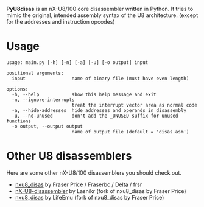**PyU8disas** is an nX-U8/100 core disassembler written in Python. It tries to mimic the original, intended assembly syntax of the U8 architecture. (except for the addresses and instruction opcodes)

# Usage
```
usage: main.py [-h] [-n] [-a] [-u] [-o output] input

positional arguments:
  input                 name of binary file (must have even length)

options:
  -h, --help            show this help message and exit
  -n, --ignore-interrupts
                        treat the interrupt vector area as normal code
  -a, --hide-addresses  hide addresses and operands in disassembly
  -u, --no-unused       don't add the _UNUSED suffix for unused functions
  -o output, --output output
                        name of output file (default = 'disas.asm')
```

# Other U8 disassemblers
Here are some other nX-U8/100 disassemblers you should check out.

- [nxu8_disas](https://github.com/Fraserbc/nxu8_disas) by Fraser Price / Fraserbc / Delta / frsr
- [nX-U8-disassembler](https://github.com/lasnikr/nX-U8-disassembler) by Lasnikr (fork of nxu8_disas by Fraser Price)
- [nxu8_disas](https://github.com/LifeEmu/nxu8_disas) by LifeEmu (fork of nxu8_disas by Fraser Price)
